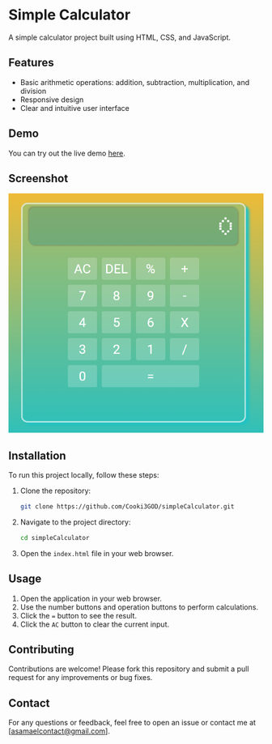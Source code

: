 # Simple Calculator

A simple calculator project built using HTML, CSS, and JavaScript.

## Features

- Basic arithmetic operations: addition, subtraction, multiplication, and division
- Responsive design
- Clear and intuitive user interface

## Demo

You can try out the live demo [here](https://raw.githack.com/Cooki3GOD/simpleCalculator/main/index.html).

## Screenshot

![Project Screenshot](projectScreenshot/project.png)

## Installation

To run this project locally, follow these steps:

1. Clone the repository:
    ```sh
    git clone https://github.com/Cooki3GOD/simpleCalculator.git
    ```
2. Navigate to the project directory:
    ```sh
    cd simpleCalculator
    ```
3. Open the `index.html` file in your web browser.

## Usage

1. Open the application in your web browser.
2. Use the number buttons and operation buttons to perform calculations.
3. Click the `=` button to see the result.
4. Click the `AC` button to clear the current input.

## Contributing

Contributions are welcome! Please fork this repository and submit a pull request for any improvements or bug fixes.

## Contact

For any questions or feedback, feel free to open an issue or contact me at [asamaelcontact@gmail.com].
